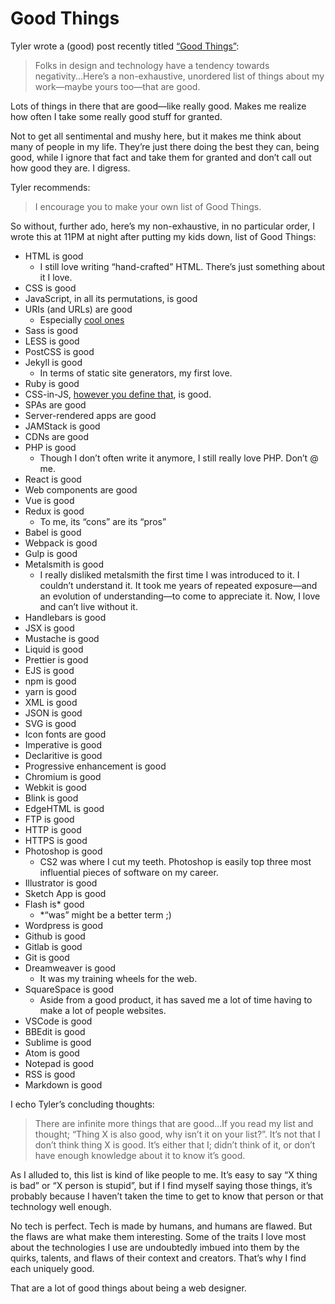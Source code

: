 # Good Things

Tyler wrote a (good) post recently titled [“Good Things”](https://tylergaw.com/articles/good-things/):

> Folks in design and technology have a tendency towards negativity...Here’s a non-exhaustive, unordered list of things about my work—maybe yours too—that are good.

Lots of things in there that are good—like really good. Makes me realize how often I take some really good stuff for granted. 

Not to get all sentimental and mushy here, but it makes me think about many of people in my life. They’re just there doing the best they can, being good, while I ignore that fact and take them for granted and don’t call out how good they are. I digress.

Tyler recommends:

> I encourage you to make your own list of Good Things.

So without, further ado, here’s my non-exhaustive, in no particular order, I wrote this at 11PM at night after putting my kids down, list of Good Things:

- HTML is good
  - I still love writing “hand-crafted” HTML. There’s just something about it I love.
- CSS is good
- JavaScript, in all its permutations, is good
- URIs (and URLs) are good
  - Especially [cool ones](https://www.w3.org/Provider/Style/URI)
- Sass is good
- LESS is good
- PostCSS is good
- Jekyll is good
  - In terms of static site generators, my first love.
- Ruby is good
- CSS-in-JS, [however you define that](https://blog.jim-nielsen.com/2019/thoughts-on-jeremy-keiths-split/), is good.
- SPAs are good
- Server-rendered apps are good
- JAMStack is good
- CDNs are good
- PHP is good
  - Though I don’t often write it anymore, I still really love PHP. Don’t @ me.
- React is good
- Web components are good
- Vue is good
- Redux is good
  - To me, its “cons” are its “pros”
- Babel is good
- Webpack is good
- Gulp is good
- Metalsmith is good
  - I really disliked metalsmith the first time I was introduced to it. I couldn’t understand it. It took me years of repeated exposure—and an evolution of understanding—to come to appreciate it. Now, I love and can’t live without it.
- Handlebars is good
- JSX is good
- Mustache is good
- Liquid is good
- Prettier is good
- EJS is good
- npm is good
- yarn is good
- XML is good
- JSON is good
- SVG is good
- Icon fonts are good
- Imperative is good
- Declaritive is good
- Progressive enhancement is good
- Chromium is good
- Webkit is good
- Blink is good
- EdgeHTML is good
- FTP is good
- HTTP is good
- HTTPS is good
- Photoshop is good
  - CS2 was where I cut my teeth. Photoshop is easily top three most influential pieces of software on my career.
- Illustrator is good
- Sketch App is good
- Flash is* good
  - *“was” might be a better term ;)
- Wordpress is good
- Github is good
- Gitlab is good
- Git is good
- Dreamweaver is good
  - It was my training wheels for the web.
- SquareSpace is good
  - Aside from a good product, it has saved me a lot of time having to make a lot of people websites.
- VSCode is good
- BBEdit is good
- Sublime is good
- Atom is good
- Notepad is good
- RSS is good
- Markdown is good

I echo Tyler’s concluding thoughts:

> There are infinite more things that are good...If you read my list and thought; “Thing X is also good, why isn’t it on your list?”. It’s not that I don’t think thing X is good. It’s either that I; didn’t think of it, or don’t have enough knowledge about it to know it’s good.

As I alluded to, this list is kind of like people to me. It’s easy to say “X thing is bad” or “X person is stupid”, but if I find myself saying those things, it’s probably because I haven’t taken the time to get to know that person or that technology well enough.

No tech is perfect. Tech is made by humans, and humans are flawed. But the flaws are what make them interesting. Some of the traits I love most about the technologies I use are undoubtedly imbued into them by the quirks, talents, and flaws of their context and creators. That’s why I find each uniquely good.

That are a lot of good things about being a web designer.

